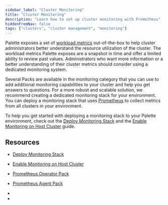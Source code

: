 ```yaml
---
sidebar_label: "Cluster Monitoring"
title: "Cluster Monitoring"
description: "Learn how to set up cluster monitoring with Prometheus"
hiddenFromNav: false
tags: ["clusters", "cluster management", "monitoring"]
---
```


Palette exposes a set of [workload metrics](../workloads.md) out-of-the-box to help cluster administrators better
understand the resource utilization of the cluster. The workload metrics Palette exposes are a snapshot in time and
offer a limited ability to review past values. Administrators who want more information or a better understanding of
their cluster metrics should consider using a dedicated monitoring system.

Several Packs are available in the monitoring category that you can use to add additional monitoring capabilities to
your cluster and help you get answers to questions. For a more robust and scalable solution, we recommend creating a
dedicated monitoring stack for your environment. You can deploy a monitoring stack that uses
[Prometheus](https://prometheus.io/) to collect metrics from all clusters in your environment.

To help you get started with deploying a monitoring stack to your Palette environment, check out the
[Deploy Monitoring Stack](deploy-monitor-stack.md) and the [Enable Monitoring on Host Cluster](deploy-agent.md) guide.

## Resources

- [Deploy Monitoring Stack](deploy-monitor-stack.md)

- [Enable Monitoring on Host Cluster](deploy-agent.md)

- [Prometheus Operator Pack](../../../integrations/prometheus-operator.md)

- [Prometheus Agent Pack](../../../integrations/prometheus-agent.md)

- <VersionedLink text="Spectro Cluster Metrics" url="/integrations/packs/?pack=spectro-cluster-metrics" />

- <VersionedLink text="Spectro Cloud Grafana Dashboards" url="/integrations/packs/?pack=spectro-grafana-dashboards" />
